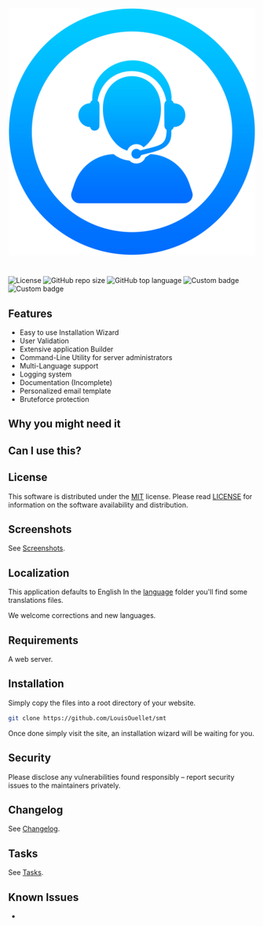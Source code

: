 ![STM](/dist/img/logo.png)

# 
![License](https://img.shields.io/github/license/LaswitchTech/coreDB?style=for-the-badge)
![GitHub repo size](https://img.shields.io/github/repo-size/LaswitchTech/coreDB?style=for-the-badge&logo=github)
![GitHub top language](https://img.shields.io/github/languages/top/LaswitchTech/coreDB?style=for-the-badge)
![Custom badge](https://img.shields.io/endpoint?style=for-the-badge&url=https%3A%2F%2Fraw.githubusercontent.com%2FLaswitchTech%2FcoreDB%2Fdev%2Fdist%2Fdata%2Fversion.json)
![Custom badge](https://img.shields.io/endpoint?style=for-the-badge&url=https%3A%2F%2Fraw.githubusercontent.com%2FLaswitchTech%2FcoreDB%2Fdev%2Fdist%2Fdata%2Fbuild.json)

## Features
 - Easy to use Installation Wizard
 - User Validation
 - Extensive application Builder
 - Command-Line Utility for server administrators
 - Multi-Language support
 - Logging system
 - Documentation (Incomplete)
 - Personalized email template
 - Bruteforce protection

## Why you might need it


## Can I use this?


## License
This software is distributed under the [MIT](https://en.wikipedia.org/wiki/MIT_License) license. Please read [LICENSE](LICENSE) for information on the software availability and distribution.

## Screenshots
See [Screenshots](screenshots).

## Localization
This application defaults to English In the [language](dist/languages/) folder you'll find some translations files.

We welcome corrections and new languages.

## Requirements
A web server.

## Installation
Simply copy the files into a root directory of your website.

```sh
git clone https://github.com/LouisOuellet/smt
```

Once done simply visit the site, an installation wizard will be waiting for you.

## Security
Please disclose any vulnerabilities found responsibly – report security issues to the maintainers privately.

## Changelog
See [Changelog](CHANGELOG.md).

## Tasks
See [Tasks](TASKS.md).

## Known Issues

 *